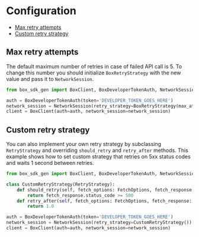 # Configuration

<!-- START doctoc generated TOC please keep comment here to allow auto update -->
<!-- DON'T EDIT THIS SECTION, INSTEAD RE-RUN doctoc TO UPDATE -->

- [Max retry attempts](#max-retry-attempts)
- [Custom retry strategy](#custom-retry-strategy)

<!-- END doctoc generated TOC please keep comment here to allow auto update -->

## Max retry attempts

The default maximum number of retries in case of failed API call is 5.
To change this number you should initialize `BoxRetryStrategy` with the new value and pass it to `NetworkSession`.

```python
from box_sdk_gen import BoxClient, BoxDeveloperTokenAuth, NetworkSession, BoxRetryStrategy

auth = BoxDeveloperTokenAuth(token='DEVELOPER_TOKEN_GOES_HERE')
network_session = NetworkSession(retry_strategy=BoxRetryStrategy(max_attempts=6))
client = BoxClient(auth=auth, network_session=network_session)
```

## Custom retry strategy

You can also implement your own retry strategy by subclassing `RetryStrategy` and overriding `should_retry` and `retry_after` methods.
This example shows how to set custom strategy that retries on 5xx status codes and waits 1 second between retries.

```python
from box_sdk_gen import BoxClient, BoxDeveloperTokenAuth, NetworkSession, RetryStrategy, FetchOptions, FetchResponse

class CustomRetryStrategy(RetryStrategy):
    def should_retry(self, fetch_options: FetchOptions, fetch_response: FetchResponse, attempt_number: int) -> bool:
        return fetch_response.status_code >= 500
    def retry_after(self, fetch_options: FetchOptions, fetch_response: FetchResponse, attempt_number: int) -> float:
        return 1.0

auth = BoxDeveloperTokenAuth(token='DEVELOPER_TOKEN_GOES_HERE')
network_session = NetworkSession(retry_strategy=CustomRetryStrategy())
client = BoxClient(auth=auth, network_session=network_session)
```
